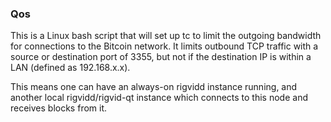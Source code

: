 ### Qos ###

This is a Linux bash script that will set up tc to limit the outgoing bandwidth for connections to the Bitcoin network. It limits outbound TCP traffic with a source or destination port of 3355, but not if the destination IP is within a LAN (defined as 192.168.x.x).

This means one can have an always-on rigvidd instance running, and another local rigvidd/rigvid-qt instance which connects to this node and receives blocks from it.
